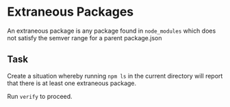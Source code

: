 # Extraneous Packages

An extraneous package is any package found in `node_modules` which
does not satisfy the semver range for a parent package.json

## Task

Create a situation whereby running `npm ls` in the current directory
will report that there is at least one extraneous package.

Run `verify` to proceed.
